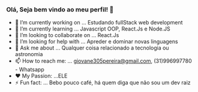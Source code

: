 ### Olá, Seja bem vindo ao meu perfil! 👋
 

 

- 🔭 I’m currently working on ... Estudando fullStack web development
- 🌱 I’m currently learning ... Javascript OOP, React.Js e Node.JS
- 👯 I’m looking to collaborate on ... React.Js
- 🤔 I’m looking for help with ... Apreder e dominar novas linguagens
- 💬 Ask me about ... Qualquer coisa relacionado a tecnologia ou astronomia
- 📫 How to reach me: ... giovane305pereira@gmail.com, (31)996997780 - Whatsapp 
- ❤️ My Passion: ...ELE
- ⚡ Fun fact: ... Bebo pouco café, há quem diga que não sou um dev raiz 

